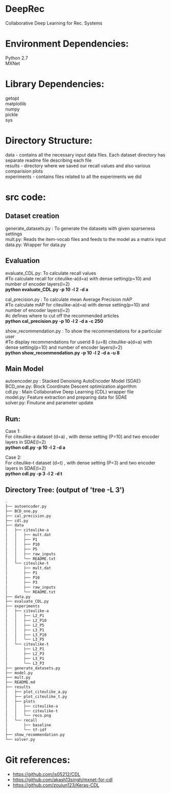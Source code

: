 # DeepRec
Collaborative Deep Learning for Rec. Systems

Environment Dependencies:
=========================
Python 2.7 <br>
MXNet <br>

Library Dependencies:
=====================
getopt <br>
matplotlib <br>
numpy <br>
pickle <br>
sys <br>

Directory Structure:
====================
data - contains all the necessary input data files. Each dataset directory has separate readme file describing each file <br>
results - directory where we saved our recall values and also various comparision plots <br>
experiments - contains files related to all the experiments we did <br>

src code: <br>
=======
Dataset creation <br>
-----------------
generate_datasets.py : To generate the datasets with given sparseness settings <br>
mult.py: Reads the item-vocab files and feeds to the model as a matrix input<br>
data.py: Wrapper for data.py<br>

Evaluation 
-----------
evaluate_CDL.py: To calculate recall values <br>
#To calculate recall for citeulike-a(d=a) with dense setting(p=10) and number of encoder layers(l=2)<br>
**python evaluate_CDL.py -p 10 -l 2 -d a** <br>

cal_precision.py : To calculate mean Average Precision mAP <br>
#To calculate mAP for citeulike-a(d=a) with dense setting(p=10) and number of encoder layers(l=2)<br>
#c defines where to cut off the recommended articles <br>
**python cal_precision.py -p 10 -l 2 -d a -c 250** <br>

show_recommendation.py : To show the recommendations for a particular user<br>
#To display recommendations for userid 8 (u=8) citeulike-a(d=a) with dense setting(p=10) and number of encoder layers(l=2)<br>
**python show_recommendation.py -p 10 -l 2 -d a -u 8** <br>

Main Model
----------
autoencoder.py : Stacked Denoising AutoEncoder Model (SDAE)  <br>
BCD_one.py: Block Coordinate Descent optimization algorithm <br>
cdl.py : Main Collaborative Deep Learning (CDL) wrapper file <br>
model.py: Feature extraction and preparing data for SDAE <br>
solver.py: Finutune and parameter update <br>

Run:
---
Case 1: <br>
For citeulike-a dataset (d=a) , with dense setting (P=10) and two encoder layers in SDAE(l=2) <br>
**python cdl.py -p 10 -l 2 -d a** <br>

Case 2: <br>
For citeulike-t dataset (d=t) , with dense setting (P=3) and two encoder layers in SDAE(l=2) <br>
**python cdl.py -p 3 -l 2 -d t** <br>

Directory Tree: (output of 'tree -L 3')
-------------------
```bash
.
├── autoencoder.py
├── BCD_one.py
├── cal_precision.py
├── cdl.py
├── data
│   ├── citeulike-a
│   │   ├── mult.dat
│   │   ├── P1
│   │   ├── P10
│   │   ├── P5
│   │   ├── raw_inputs
│   │   └── README.txt
│   └── citeulike-t
│       ├── mult.dat
│       ├── P1
│       ├── P10
│       ├── P3
│       ├── raw_inputs
│       └── README.txt
├── data.py
├── evaluate_CDL.py
├── experiments
│   ├── citeulike-a
│   │   ├── L2_P1
│   │   ├── L2_P10
│   │   ├── L2_P5
│   │   ├── L3_P1
│   │   ├── L3_P10
│   │   └── L3_P5
│   └── citeulike-t
│       ├── L2_P1
│       ├── L2_P3
│       ├── L3_P1
│       └── L3_P3
├── generate_datasets.py
├── model.py
├── mult.py
├── README.md
├── results
│   ├── plot_citeulike_a.py
│   ├── plot_citeulike_t.py
│   ├── plots
│   │   ├── citeulike-a
│   │   ├── citeulike-t
│   │   └── reco.png
│   └── recall
│       ├── baseline
│       └── tf-idf
├── show_recommendation.py
└── solver.py
```
Git references:
==============
- https://github.com/js05212/CDL
- https://github.com/akash13singh/mxnet-for-cdl
- https://github.com/zoujun123/Keras-CDL
